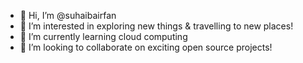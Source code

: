 - 👋 Hi, I’m @suhaibairfan
- 👀 I’m interested in exploring new things & travelling to new places! 
- 🌱 I’m currently learning cloud computing
- 💞️ I’m looking to collaborate on exciting open source projects!

<!---
suhaibairfan/suhaibairfan is a ✨ special ✨ repository because its `README.md` (this file) appears on your GitHub profile.
You can click the Preview link to take a look at your changes.
--->
